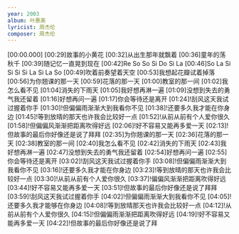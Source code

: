 ```yaml
---
year: 2003
album: 叶惠美
lyricist: 周杰伦
composer: 周杰伦
---
```

[00:00.000]
[00:29]故事的小黄花
[00:32]从出生那年就飘着
[00:36]童年的荡秋千
[00:39]随记忆一直晃到现在
[00:42]Re So So Si Do Si La
[00:46]So La Si Si Si Si La Si La So
[00:49]吹着前奏望着天空
[00:53]我想起花瓣试着掉落
[00:56]为你翘课的那一天
[00:59]花落的那一天
[01:00]教室的那一间
[01:02]我怎么看不见
[01:04]消失的下雨天
[01:05]我好想再淋一遍
[01:09]没想到失去的勇气我还留着
[01:16]好想再问一遍
[01:17]你会等待还是离开
[01:24]!刮风这天我试过握着你手
[01:30]!但偏偏雨渐渐大到我看你不见
[01:38]!还要多久我才能在你身边
[01:45]!等到放晴的那天也许我会比较好一点
[01:52]!从前从前有个人爱你很久
[01:58]!但偏偏风渐渐把距离吹得好远
[02:06]!好不容易又能再多爱一天
[02:13]!但故事的最后你好像还是说了拜拜
[02:35]为你翘课的那一天
[02:36]花落的那一天
[02:38]教室的那一间
[02:40]我怎么看不见
[02:42]消失的下雨天
[02:43]我好想再淋一遍
[02:47]没想到失去的勇气我还留着
[02:54]好想再问一遍
[02:55]你会等待还是离开
[03:02]!刮风这天我试过握着你手
[03:08]!但偏偏雨渐渐大到我看你不见
[03:16]!还要多久我才能在你身边
[03:23]!等到放晴的那天也许我会比较好一点
[03:30]!从前从前有个人爱你很久
[03:37]!偏偏风渐渐把距离吹得好远
[03:44]!好不容易又能再多爱一天
[03:51]!但故事的最后你好像还是说了拜拜
[03:59]!刮风这天我试过握着你手
[04:02]!但偏偏雨渐渐大到我看你不见
[04:05]!还要多久我才能够在你身边
[04:08]!等到放晴那天也许我会比较好一点
[04:12]!从前从前有个人爱你很久
[04:15]!但偏偏雨渐渐把距离吹得好远
[04:19]!好不容易又能再多爱一天
[04:22]!但故事的最后你好像还是说了拜